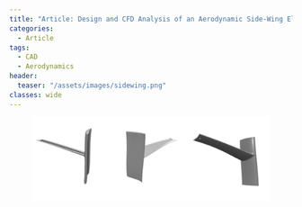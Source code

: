 ```yaml
---
title: "Article: Design and CFD Analysis of an Aerodynamic Side-Wing Element"
categories:
  - Article
tags:
  - CAD
  - Aerodynamics
header:
  teaser: "/assets/images/sidewing.png"
classes: wide
---
```


<figure>
    <img src="/assets/images/sidewing.png">
</figure>
